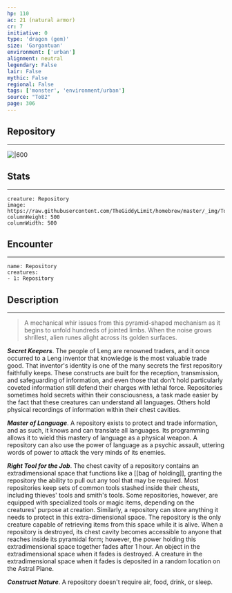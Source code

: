 ```yaml
---
hp: 110
ac: 21 (natural armor)
cr: 7
initiative: 0
type: 'dragon (gem)'    
size: 'Gargantuan'
environment: ['urban']
alignment: neutral
legendary: False
lair: False
mythic: False
regional: False
tags: ['monster', 'environment/urban']
source: "ToB2"
page: 306
---
```


## Repository
---

![|600](https://raw.githubusercontent.com/TheGiddyLimit/homebrew/master/_img/ToB2/creature/Repository.webp)

## Stats
---

```statblock
creature: Repository
image: https://raw.githubusercontent.com/TheGiddyLimit/homebrew/master/_img/ToB2/creature/token/Repository%20%28Token%29.png
columnHeight: 500
columnWidth: 500
```

## Encounter
---

```encounter-table
name: Repository
creatures:
- 1: Repository
```

## Description
---
>A mechanical whir issues from this pyramid-shaped mechanism as it begins to unfold hundreds of jointed limbs. When the noise grows shrillest, alien runes alight across its golden surfaces.

**_Secret Keepers_**. The people of Leng are renowned traders, and it once occurred to a Leng inventor that knowledge is the most valuable trade good. That inventor's identity is one of the many secrets the first repository faithfully keeps. These constructs are built for the reception, transmission, and safeguarding of information, and even those that don't hold particularly coveted information still defend their charges with lethal force. Repositories sometimes hold secrets within their consciousness, a task made easier by the fact that these creatures can understand all languages. Others hold physical recordings of information within their chest cavities.

**_Master of Language_**. A repository exists to protect and trade information, and as such, it knows and can translate all languages. Its programming allows it to wield this mastery of language as a physical weapon. A repository can also use the power of language as a psychic assault, uttering words of power to attack the very minds of its enemies.

**_Right Tool for the Job_**. The chest cavity of a repository contains an extradimensional space that functions like a [[bag of holding]], granting the repository the ability to pull out any tool that may be required. Most repositories keep sets of common tools stashed inside their chests, including thieves' tools and smith's tools. Some repositories, however, are equipped with specialized tools or magic items, depending on the creatures' purpose at creation. Similarly, a repository can store anything it needs to protect in this extra-dimensional space. The repository is the only creature capable of retrieving items from this space while it is alive. When a repository is destroyed, its chest cavity becomes accessible to anyone that reaches inside its pyramidal form; however, the power holding this extradimensional space together fades after 1 hour. An object in the extradimensional space when it fades is destroyed. A creature in the extradimensional space when it fades is deposited in a random location on the Astral Plane.

**_Construct Nature_**. A repository doesn't require air, food, drink, or sleep.






